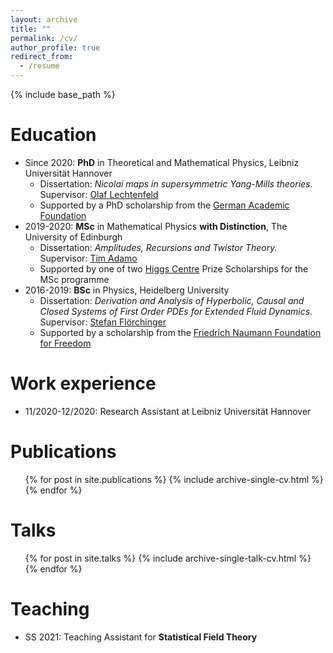 ```yaml
---
layout: archive
title: ""
permalink: /cv/
author_profile: true
redirect_from:
  - /resume
---
```


{% include base_path %}

Education
======
* Since 2020: **PhD** in Theoretical and Mathematical Physics, Leibniz Universität Hannover
  * Dissertation: *Nicolai maps in supersymmetric Yang-Mills theories.* Supervisor: [Olaf Lechtenfeld](https://www.itp.uni-hannover.de/lechtenf.html)
  * Supported by a PhD scholarship from the [German Academic Foundation](https://www.studienstiftung.de/en)
* 2019-2020: **MSc** in Mathematical Physics **with Distinction**, The University of Edinburgh
  * Dissertation: *Amplitudes, Recursions and Twistor Theory.* Supervisor: [Tim Adamo](https://www.maths.ed.ac.uk/~tadamo/)
  * Supported by one of two [Higgs Centre](https://higgs.ph.ed.ac.uk/) Prize Scholarships for the MSc programme
* 2016-2019: **BSc** in Physics, Heidelberg University
  * Dissertation: *Derivation and Analysis of Hyperbolic, Causal and Closed Systems of First Order PDEs for Extended Fluid Dynamics.* Supervisor: [Stefan Flörchinger](https://www.thphys.uni-heidelberg.de/~floerchinger/)
  * Supported by a scholarship from the [Friedrich Naumann Foundation for Freedom](https://fnst.org/)

Work experience
======
* 11/2020-12/2020: Research Assistant at Leibniz Universität Hannover

Publications
======
  <ul>{% for post in site.publications %}
    {% include archive-single-cv.html %}
  {% endfor %}</ul>
  
Talks
======
  <ul>{% for post in site.talks %}
    {% include archive-single-talk-cv.html %}
  {% endfor %}</ul>
  
Teaching
======
* SS 2021: Teaching Assistant for **Statistical Field Theory**

